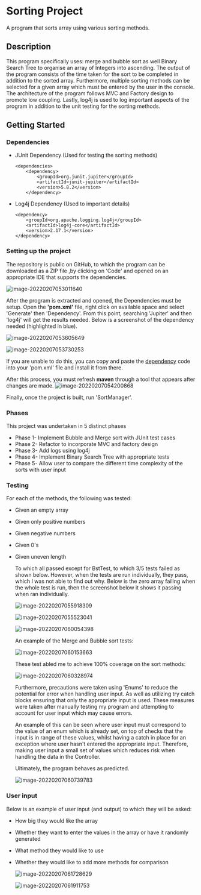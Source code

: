 # Sorting Project

A program that sorts array using various sorting methods.

## Description

This program specifically uses: merge and bubble sort as well Binary Search Tree to organise an array of Integers into ascending. The output of the program consists of the time taken for the sort to be completed in addition to the sorted array. Furthermore, multiple sorting methods can be selected for a given array which must be entered by the user in the console. The architecture of the program follows MVC and Factory design to promote low coupling. Lastly, log4j is used to log important aspects of the program in addition to the unit testing for the sorting methods.

## Getting Started

### Dependencies

- JUnit  Dependency (Used for testing the sorting methods)

  ```
  <dependencies>
      <dependency>
          <groupId>org.junit.jupiter</groupId>
          <artifactId>junit-jupiter</artifactId>
          <version>5.8.2</version>
      </dependency>
  ```

- Log4j Dependency (Used to important details)

  ```
  <dependency>
      <groupId>org.apache.logging.log4j</groupId>
      <artifactId>log4j-core</artifactId>
      <version>2.17.1</version>
  </dependency>
  ```

  

### Setting up the project

The repository is public on GitHub, to which the program can be downloaded as a ZIP file ,by clicking on 'Code' and opened on an appropriate IDE that supports the dependencies. 

![image-20220207053011640](C:\Users\andre\AppData\Roaming\Typora\typora-user-images\image-20220207053011640.png)

After the program is extracted and opened, the Dependencies must be setup. Open the **'pom.xml'** file, right click on available space and select 'Generate' then 'Dependency'. From this point, searching  'Jupiter' and  then 'log4j' will get the results needed. Below is a screenshot of the dependency needed (highlighted in blue).

![image-20220207053605649](C:\Users\andre\AppData\Roaming\Typora\typora-user-images\image-20220207053605649.png)

![image-20220207053730253](C:\Users\andre\AppData\Roaming\Typora\typora-user-images\image-20220207053730253.png)

If you are unable to do this, you can copy and paste the [dependency]() code into your 'pom.xml' file and install it from there. 

After this process, you must refresh **maven** through a tool that appears after changes are made.					![image-20220207054200868](C:\Users\andre\AppData\Roaming\Typora\typora-user-images\image-20220207054200868.png)

Finally, once the project is built, run 'SortManager'.

### Phases

This project was undertaken in 5 distinct phases

- Phase 1- Implement Bubble and Merge sort with JUnit test cases
- Phase 2- Refactor to incorporate MVC and factory design
- Phase 3- Add logs using log4j 
- Phase 4- Implement Binary Search Tree with appropriate tests
- Phase 5- Allow user to compare the different time complexity of the sorts with user input

### Testing

For each of the methods, the following was tested:

- Given an empty array

- Given only positive numbers

- Given negative numbers

- Given 0's 

- Given uneven length

  To which all passed except for BstTest, to which 3/5 tests failed as shown below. However, when the tests are run individually, they pass, which I was not able to find out why. Below is the zero array failing when the whole test is run, then the screenshot below it shows it passing when ran individually.

  ![image-20220207055918309](C:\Users\andre\AppData\Roaming\Typora\typora-user-images\image-20220207055918309.png)

  ![image-20220207055523041](C:\Users\andre\AppData\Roaming\Typora\typora-user-images\image-20220207055523041.png)

  ![image-20220207060054398](C:\Users\andre\AppData\Roaming\Typora\typora-user-images\image-20220207060054398.png)

  An example of the Merge and Bubble sort tests:

  ![image-20220207060153663](C:\Users\andre\AppData\Roaming\Typora\typora-user-images\image-20220207060153663.png)

  These test abled me to achieve 100% coverage on the sort methods:

  ![image-20220207060328974](C:\Users\andre\AppData\Roaming\Typora\typora-user-images\image-20220207060328974.png)

  Furthermore, precautions were taken using 'Enums' to reduce the potential for error when handling user input. As well as utilizing try catch blocks ensuring that only the appropriate input is used. These measures were taken after manually testing my program and attempting to account for user input which may cause errors.

  An example of this can be seen where user input must correspond to the value of an enum which is already set, on top of checks that the input is in range of these values, whilst having a catch in place for an exception where user hasn't entered the appropriate input. Therefore, making user input a small set of values which reduces risk when handling the data in the Controller. 

  Ultimately, the program behaves as predicted.

  ![image-20220207060739783](C:\Users\andre\AppData\Roaming\Typora\typora-user-images\image-20220207060739783.png)

### User input

Below is an example of user input (and output) to which they will be asked:

- How big they would like the array

- Whether they want to enter the values in the array or have it randomly generated

- What method they would like to use

- Whether they would like to add more methods for comparison

  ![image-20220207061728629](C:\Users\andre\AppData\Roaming\Typora\typora-user-images\image-20220207061728629.png)

  ![image-20220207061911753](C:\Users\andre\AppData\Roaming\Typora\typora-user-images\image-20220207061911753.png)

  